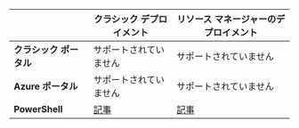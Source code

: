 |  | **クラシック デプロイメント** | **リソース マネージャーのデプロイメント** |
| --- | --- | --- |
| **クラシック ポータル** |サポートされていません |サポートされていません |
| **Azure ポータル** |サポートされていません |サポートされていません |
| **PowerShell** |[記事](../articles/vpn-gateway/vpn-gateway-about-forced-tunneling.md) |[記事](../articles/vpn-gateway/vpn-gateway-forced-tunneling-rm.md) |

